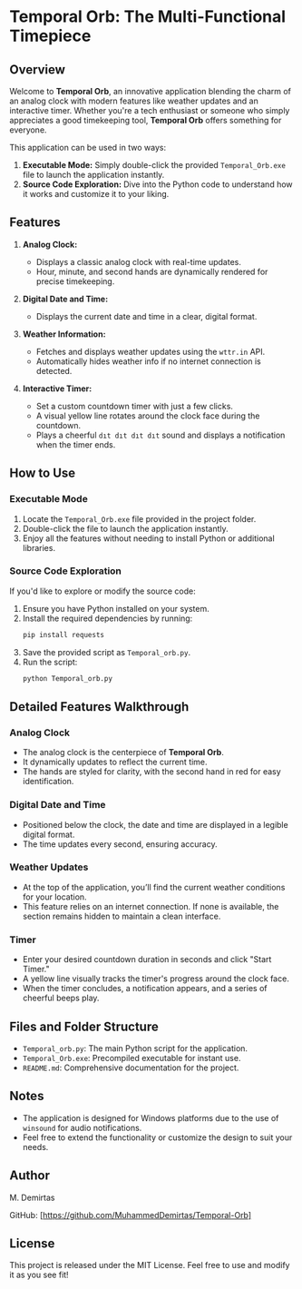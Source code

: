 # Temporal Orb: The Multi-Functional Timepiece

## Overview

Welcome to **Temporal Orb**, an innovative application blending the charm of an analog clock with modern features like weather updates and an interactive timer. Whether you're a tech enthusiast or someone who simply appreciates a good timekeeping tool, **Temporal Orb** offers something for everyone.

This application can be used in two ways:

1. **Executable Mode:** Simply double-click the provided `Temporal_Orb.exe` file to launch the application instantly.
2. **Source Code Exploration:** Dive into the Python code to understand how it works and customize it to your liking.

## Features

1. **Analog Clock:**

   - Displays a classic analog clock with real-time updates.
   - Hour, minute, and second hands are dynamically rendered for precise timekeeping.

2. **Digital Date and Time:**

   - Displays the current date and time in a clear, digital format.

3. **Weather Information:**

   - Fetches and displays weather updates using the `wttr.in` API.
   - Automatically hides weather info if no internet connection is detected.

4. **Interactive Timer:**

   - Set a custom countdown timer with just a few clicks.
   - A visual yellow line rotates around the clock face during the countdown.
   - Plays a cheerful `dıt dıt dıt dıt` sound and displays a notification when the timer ends.

## How to Use

### Executable Mode

1. Locate the `Temporal_Orb.exe` file provided in the project folder.
2. Double-click the file to launch the application instantly.
3. Enjoy all the features without needing to install Python or additional libraries.

### Source Code Exploration

If you'd like to explore or modify the source code:

1. Ensure you have Python installed on your system.
2. Install the required dependencies by running:
   ```bash
   pip install requests
   ```
3. Save the provided script as `Temporal_orb.py`.
4. Run the script:
   ```bash
   python Temporal_orb.py
   ```

## Detailed Features Walkthrough

### Analog Clock

- The analog clock is the centerpiece of **Temporal Orb**.
- It dynamically updates to reflect the current time.
- The hands are styled for clarity, with the second hand in red for easy identification.

### Digital Date and Time

- Positioned below the clock, the date and time are displayed in a legible digital format.
- The time updates every second, ensuring accuracy.

### Weather Updates

- At the top of the application, you’ll find the current weather conditions for your location.
- This feature relies on an internet connection. If none is available, the section remains hidden to maintain a clean interface.

### Timer

- Enter your desired countdown duration in seconds and click "Start Timer."
- A yellow line visually tracks the timer's progress around the clock face.
- When the timer concludes, a notification appears, and a series of cheerful beeps play.

## Files and Folder Structure

- `Temporal_orb.py`: The main Python script for the application.
- `Temporal_Orb.exe`: Precompiled executable for instant use.
- `README.md`: Comprehensive documentation for the project.

## Notes

- The application is designed for Windows platforms due to the use of `winsound` for audio notifications.
- Feel free to extend the functionality or customize the design to suit your needs.

## Author

M. Demirtas

GitHub: [https://github.com/MuhammedDemirtas/Temporal-Orb]

## License

This project is released under the MIT License. Feel free to use and modify it as you see fit!

